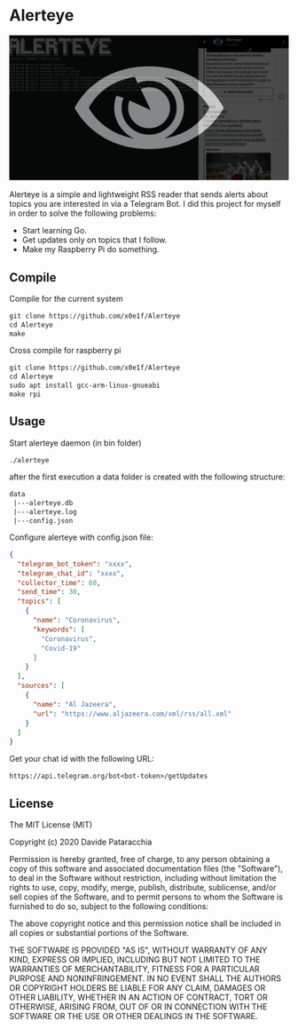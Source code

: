 # Alerteye

![Alerteye header](header.jpg)

Alerteye is a simple and lightweight RSS reader that sends alerts about topics you are interested in via a Telegram Bot. I did this project for myself in order to solve the following problems: 

* Start learning Go.
* Get updates only on topics that I follow.
* Make my Raspberry Pi do something.

## Compile
Compile for the current system
```
git clone https://github.com/x0e1f/Alerteye
cd Alerteye
make
```
Cross compile for raspberry pi

```
git clone https://github.com/x0e1f/Alerteye
cd Alerteye
sudo apt install gcc-arm-linux-gnueabi
make rpi
```

## Usage

Start alerteye daemon (in bin folder)
```
./alerteye
```

after the first execution a data folder is created with the following structure:

```
data
 |---alerteye.db
 |---alerteye.log
 |---config.json
```

Configure alerteye with config.json file:

```json
{
  "telegram_bot_token": "xxxx",
  "telegram_chat_id": "xxxx",
  "collector_time": 60,
  "send_time": 30,
  "topics": [
    {
      "name": "Coronavirus",
      "keywords": [
        "Coronavirus",
        "Covid-19"
      ]
    }
  ],
  "sources": [
    {
      "name": "Al Jazeera",
      "url": "https://www.aljazeera.com/xml/rss/all.xml"
    }
  ]
}
```

Get your chat id with the following URL:

```
https://api.telegram.org/bot<bot-token>/getUpdates
```

## License

The MIT License (MIT)

Copyright (c) 2020 Davide Pataracchia

Permission is hereby granted, free of charge, to any person
obtaining a copy of this software and associated documentation
files (the "Software"), to deal in the Software without
restriction, including without limitation the rights to use,
copy, modify, merge, publish, distribute, sublicense, and/or sell
copies of the Software, and to permit persons to whom the
Software is furnished to do so, subject to the following
conditions:

The above copyright notice and this permission notice shall be
included in all copies or substantial portions of the Software.

THE SOFTWARE IS PROVIDED "AS IS", WITHOUT WARRANTY OF ANY KIND,
EXPRESS OR IMPLIED, INCLUDING BUT NOT LIMITED TO THE WARRANTIES
OF MERCHANTABILITY, FITNESS FOR A PARTICULAR PURPOSE AND
NONINFRINGEMENT. IN NO EVENT SHALL THE AUTHORS OR COPYRIGHT
HOLDERS BE LIABLE FOR ANY CLAIM, DAMAGES OR OTHER LIABILITY,
WHETHER IN AN ACTION OF CONTRACT, TORT OR OTHERWISE, ARISING
FROM, OUT OF OR IN CONNECTION WITH THE SOFTWARE OR THE USE OR
OTHER DEALINGS IN THE SOFTWARE.
